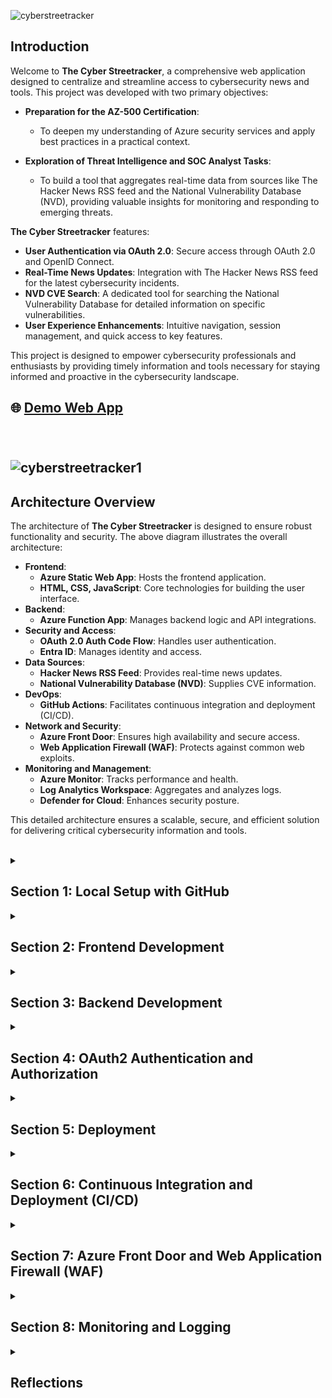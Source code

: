 ![cyberstreetracker](https://i.imgur.com/EvXE8lo.png)

## Introduction

Welcome to **The Cyber Streetracker**, a comprehensive web application designed to centralize and streamline access to cybersecurity news and tools. This project was developed with two primary objectives:

- **Preparation for the AZ-500 Certification**:
   - To deepen my understanding of Azure security services and apply best practices in a practical context.

- **Exploration of Threat Intelligence and SOC Analyst Tasks**:
  - To build a tool that aggregates real-time data from sources like The Hacker News RSS feed and the National Vulnerability Database (NVD), providing valuable insights for monitoring and responding to emerging threats.

**The Cyber Streetracker** features:
- **User Authentication via OAuth 2.0**: Secure access through OAuth 2.0 and OpenID Connect.
- **Real-Time News Updates**: Integration with The Hacker News RSS feed for the latest cybersecurity incidents.
- **NVD CVE Search**: A dedicated tool for searching the National Vulnerability Database for detailed information on specific vulnerabilities.
- **User Experience Enhancements**: Intuitive navigation, session management, and quick access to key features.

This project is designed to empower cybersecurity professionals and enthusiasts by providing timely information and tools necessary for staying informed and proactive in the cybersecurity landscape.

<h2> 🌐 <a href="https://cyberstreetracker.streetrack.org">Demo Web App</a>
<br><br><br>

![cyberstreetracker1](https://i.imgur.com/pMcGUym.png)

## Architecture Overview

The architecture of **The Cyber Streetracker** is designed to ensure robust functionality and security. The above diagram illustrates the overall architecture:

- **Frontend**:
  - **Azure Static Web App**: Hosts the frontend application.
  - **HTML, CSS, JavaScript**: Core technologies for building the user interface.
- **Backend**:
  - **Azure Function App**: Manages backend logic and API integrations.
- **Security and Access**:
  - **OAuth 2.0 Auth Code Flow**: Handles user authentication.
  - **Entra ID**: Manages identity and access.
- **Data Sources**:
  - **Hacker News RSS Feed**: Provides real-time news updates.
  - **National Vulnerability Database (NVD)**: Supplies CVE information.
- **DevOps**:
  - **GitHub Actions**: Facilitates continuous integration and deployment (CI/CD).
- **Network and Security**:
  - **Azure Front Door**: Ensures high availability and secure access.
  - **Web Application Firewall (WAF)**: Protects against common web exploits.
- **Monitoring and Management**:
  - **Azure Monitor**: Tracks performance and health.
  - **Log Analytics Workspace**: Aggregates and analyzes logs.
  - **Defender for Cloud**: Enhances security posture.

This detailed architecture ensures a scalable, secure, and efficient solution for delivering critical cybersecurity information and tools.
<br><br>

<details>
<summary><h2><b>Section 1: Local Setup with GitHub</b></h2></summary>

![cyberstreetracker2](https://i.imgur.com/aBbgdD2.png)

This section describes the initial steps for setting up **The Cyber Streetracker** project locally. It covers cloning the repository, setting up the development environment in Visual Studio Code (VSCode), and organizing the project structure to facilitate efficient development and version control.

### Setup:

- **Clone the Repository**: Use SSH for secure access.
- **Open in VSCode**: Initialize the project in Visual Studio Code.
- **Create Directories**: Set up `frontend` for the user interface and `backend` for Azure Function App.
- **Version Control**: Use `git add`, `git commit`, and `git push` to manage changes.

### Key Points:

- **GitHub Cloning via SSH**: Ensures secure and efficient repository access.
- **VSCode Integration**: Supports both frontend and backend development.
- **Directory Structure**: Organized into `frontend` and `backend` for efficient code management.
- **Version Control**: Tracks and integrates changes using Git commands.

### Repository Structure

- **frontend**: Contains HTML, CSS, and JavaScript files.
- **backend**: Contains Azure Function App files.

With the local setup complete, our integration with GitHub streamlines version control, facilitates collaboration, and supports continuous integration. This setup ensures efficient project contributions and high-quality code maintenance. Next, we will focus on developing and enhancing the frontend components of our web app.
<br><br><br>

---
</details>

<details>
<summary><h2><b>Section 2: Frontend Development</b></h2></summary>

![cyberstreetracker3](https://i.imgur.com/sMkck0h.png)

The frontend of **The Cyber Streetracker** is structured to provide a user-friendly interface that integrates seamlessly with the backend services. The project uses a Bootstrap HTML5 template as the framework for the frontend build, ensuring a responsive and visually appealing design.

### Frontend Codebase Structure

- **HTML**: Forms the structure of the web pages, providing the essential elements and containing the core layout and Bootstrap framework integration
- **CSS**: Styles the HTML elements, enhancing the visual presentation and user experience
- **JavaScript**: Adds interactivity and handles dynamic content updates like managing user interactions and API calls

### Interaction Flow

- **Landing Page**:
   - Users are greeted with a welcome message and a login button if not authenticated.
   - Upon successful login via OAuth 2.0, users gain access to additional features.

- **News Feed Section**:
   - Dynamically loads the latest cybersecurity news articles using JavaScript to fetch data from The Hacker News RSS feed.

- **CVE Search Tool**:
   - Allows users to search for specific CVEs, displaying detailed vulnerability information retrieved from the NVD API.

### Extensions Used in VSCode

To facilitate development, several VSCode extensions are recommended:
- **Live Server**: Provides a local development server with live reload.
- **Azure Account**: Integrates Azure services within VSCode.
- **Azure Tools**: Includes a suite of tools for managing Azure resources.
- **Azure Functions**: Supports development and debugging of Azure Functions.
- **Python**: Essential for any Python-related backend tasks.
- **GitHub Actions**: Assists in managing CI/CD workflows.

We have established a solid foundation for the frontend of **The Cyber Streetracker**, utilizing a Bootstrap HTML5 template to create a responsive and user-friendly interface. The structure includes HTML for page layout, CSS for styling, and JavaScript for dynamic content and API integration. We have set up essential sections such as the landing page, news feed, and CVE search tool, ensuring a seamless user experience. Although we have laid the groundwork, we will revisit the frontend later to integrate secure sign-in features and refine the interface further. For now, our focus shifts to building the core backend functions to support these frontend capabilities.
<br><br><br>

---
</details>


<details>
<summary><h2><b>Section 3: Backend Development</b></h2></summary>

![cyberstreetracker4](https://i.imgur.com/G8PTj6B.png)

The backend of **The Cyber Streetracker** was developed using Python and Flask, providing a robust framework for handling API calls and integrating external data sources.

### Backend Codebase Structure

- **Flask**: Serves as the web framework for handling HTTP requests and routing.
- **Python Modules**: Utilized to enhance functionality and simplify development.
  - **Flask-Caching**: Implements caching mechanisms to improve performance.
  - **Flask-CORS**: Enables Cross-Origin Resource Sharing (CORS) to allow resource sharing across different domains.
  - **Requests**: Simplifies HTTP requests to external APIs.
  - **Feedparser**: Parses RSS feeds to retrieve news articles.
  - **Bleach**: Sanitizes HTML content to prevent security vulnerabilities.
  - **re**: Provides regular expression operations for string matching.
  - **Datetime**: Manages date and time operations.

### API Integrations

- **RSS Feed API**:
  - **Purpose**: Fetches and processes news articles from The Hacker News RSS feed.
  - **Functionality**: Uses `feedparser` to parse feed data and `bleach` to sanitize HTML content, providing a secure and structured output of the latest articles.

- **CVE Search API**:
  - **Purpose**: Interfaces with the National Vulnerability Database (NVD) to search for Common Vulnerabilities and Exposures (CVEs).
  - **Functionality**: Utilizes `requests` to fetch data from the NVD API, processes query parameters, and returns detailed CVE information, including descriptions, CVSS scores, and severity.

### Interaction Flow

- **Data Retrieval**:
   - **RSS Feed Function**: Fetches and processes news data from The Hacker News.
   - **CVE Search Function**: Retrieves and processes CVE data from the NVD.

- **API Endpoints**:
   - **/rss-feed**: Returns the latest news articles.
   - **/cve/<cve_id>**: Returns detailed CVE information based on user queries.

These functions were tested locally and confirmed that the JSON responses were correctly integrated into the HTML, ensuring the application displays real-time cybersecurity news and CVE details effectively.
<br><br><br>

---
</details>

<details>
<summary><h2><b>Section 4: OAuth2 Authentication and Authorization</b></h2></summary>

![cyberstreetracker5](https://i.imgur.com/IyM2Aze.png)

The **OAuth2 Authentication and Authorization** for **The Cyber Streetracker** is designed to provide secure user access, leveraging Microsoft's Entra ID platform and the MSAL (Microsoft Authentication Library) in the frontend.

### Azure App Registration

- **Setup**:
  - **Application Registration**: Configured in Azure to define and manage the web app's identity.
  - **Redirect URI Configuration**: Specified the URI where the authorization server sends the user once the app has been successfully authorized, crucial for receiving tokens and completing the authentication process.
  - **Avoiding Implicit Grant Flow**: Ensured the app uses Authorization Code Flow with PKCE for enhanced security.

- **Demo User and Group**:
  - **Creation**: A demo user was created and placed in a demo group.
  - **Group Assignment**: The demo group was added to the app registration’s identity settings in Entra ID, allowing controlled access to the web app.

### Authentication Flow

- **Opens Browser**: The user initiates the process by opening their browser.
- **Navigates to App**: They navigate to the web app, which triggers the authentication flow.
- **Redirect to Entra ID**: The web app redirects the user to Entra ID (Azure AD) with an authorization code request and code challenge.
- **Enters Credentials**: The user enters their credentials on the Entra ID login page.
- **Receives Authorization Code**: Upon successful login, Entra ID issues an authorization code.
- **Request Bearer Token**: The web app exchanges the authorization code for a bearer token, providing the code verifier and authorization code.
- **Issue Tokens**: Entra ID issues the tokens, which include access and ID tokens.
- **Redirect Access Tokens**: The tokens are redirected back to the web app via the specified redirect URI.
- **Returns Secure Page**: The web app uses the access token to provide secure access to the user.

### Frontend Integration

- **MSAL Integration**:
  - **JavaScript**: MSAL.js is used in the frontend to handle OAuth2 flows, managing token acquisition and renewal.
  - **HTML**: Integration points in the HTML code facilitate secure sign-in and access token retrieval.

### Security Features

- **Bearer Token**:
  - **Purpose**: Used for authenticating API requests, ensuring secure communication between the frontend and backend.
  - **Handling**: The bearer token is securely stored and managed by MSAL.js.

- **Code Verifier and Challenge**:
  - **Purpose**: Enhances security by mitigating authorization code interception attacks.
  - **Process**: The code verifier is generated by the frontend and hashed to create a code challenge, sent with the authorization request.

### Benefits

- **Enhanced Security**: OAuth2 with PKCE (Proof Key for Code Exchange) ensures robust security.
- **Streamlined User Experience**: Seamless sign-in flow integrated with Microsoft Entra ID.
- **Scalable Authentication**: Supports secure authentication for multiple users and sessions.

The implementation of OAuth2 with MSAL, coupled with a robust app registration setup in Azure, provides **The Cyber Streetracker** with a secure and scalable authentication mechanism. This ensures user data and interactions remain protected, supporting our goal of delivering a secure and user-friendly application.
<br><br><br>

---
</details>

<details>
<summary><h2><b>Section 5: Deployment</b></h2></summary>

![cyberstreetracker6](https://i.imgur.com/fgXKzL7.png)

The deployment phase of **The Cyber Streetracker** focuses on setting up both backend and frontend components in Azure. This involves converting and deploying Python Flask functions to Azure Functions, creating a Static Web App for the frontend, and ensuring seamless integration and secure communication between them.

### Backend Deployment

- **Azure Login and Function App Creation**:
   - **VSCode Integration**: Logged in to Azure directly from Visual Studio Code.
   - **Create Function App**: Used the Azure extension in VSCode to create a new Function App in Azure.

- **Convert Python Flask Functions**:
   - **Blueprint Module**: Utilized the blueprint module to integrate the CVE search function and RSS feed function within Azure Functions.
   - **Update Function Code**: Adjusted Flask functions to fit Azure Function’s requirements, including setting up HTTP triggers and appropriate routing.
   - **API Configuration**: Configured the app registration in Azure to expose APIs, allowing secure access and integration.

- **Deployment Steps**:
   - **Deploy to Azure**: Published the converted Flask functions to the newly created Azure Function App.
   - **API Permissions**: Set up API permissions to allow the Function App to be accessed securely by the frontend.
   - **Configure App Settings**: Ensured all necessary environment variables and connection strings were configured in the Function App settings.

### Frontend Deployment

- **Create Static Web App**:
   - **VSCode Integration**: Used the Azure extension in VSCode to create an Azure Static Web App.
   - **Deploy Frontend**: Deployed the frontend code to the Azure Static Web App.

- **Integrate with Backend**:
   - **JavaScript Updates**: Modified JavaScript code to interface with the deployed Azure Function App.
   - **API Permissions**: Configured the web app to use delegated permissions for making calls to the Function App.

- **Testing and Validation**:
   - **Functionality Check**: Ensured all features, including CVE search and RSS feed, were functioning correctly.
   - **Cross-Origin Resource Sharing (CORS)**: Configured CORS settings to allow the frontend to communicate with the backend securely.
   - **Performance Testing**: Conducted basic performance tests to ensure the app runs smoothly under expected load conditions.
   - **Security Testing**: Verified that all security measures, including token handling and API permissions, were correctly implemented.

- **Update GitHub Repository**:
   - **Push Changes**: Pushed the updated code to GitHub to reflect the latest changes and deployment configurations.

The deployment process for **The Cyber Streetracker** involved converting Python Flask functions to Azure Functions, creating a Static Web App for the frontend, and ensuring seamless integration between the two. By configuring app registration, API permissions, and CORS settings, the communication channels between the frontend and backend were secured. After thorough testing, including functionality, performance, and security checks, the updated code was pushed to GitHub, maintaining an up-to-date repository and supporting continuous integration and delivery.
<br><br><br>

---
</details>

<details>
<summary><h2><b>Section 6: Continuous Integration and Deployment (CI/CD)</b></h2></summary>

![cyberstreetracker7](https://i.imgur.com/yR86aE0.png)

This section outlines the setup of Continuous Integration and Deployment (CI/CD) for **The Cyber Streetracker**, focusing on automating the deployment process using GitHub Actions. This setup ensures that changes to the code are automatically built and deployed, maintaining the efficiency and consistency of the web app.

### CI/CD Setup for Web App

- **GitHub Actions Configuration**:
   - **Workflow File**: Created a `.github/workflows` directory in the repository and added a workflow YAML file to define the CI/CD pipeline.
   - **Define Jobs**: Specified jobs in the workflow file to build and deploy the web app.

- **Automated Deployment**:
   - **Commit and Push**: Changes made in VSCode are committed to the GitHub repository.
   - **Trigger CI/CD Pipeline**: GitHub Actions is configured to automatically trigger the CI/CD pipeline upon code push or pull request.

- **Build and Deploy**:
   - **Build Job**: Configured to build the static web app using appropriate build tools and commands.
   - **Deploy Job**: Set up to deploy the built web app to Azure Static Web Apps.
   - **Azure Integration**: Utilized Azure credentials stored in GitHub Secrets for secure deployment.

### Benefits of CI/CD

- **Consistent Deployment**: Streamlines the deployment process, reducing manual errors.
- **Faster Releases**: Speeds up the release cycle by automating the build and deployment processes.
- **Continuous Feedback**: Provides immediate feedback on code changes, improving development efficiency.

The CI/CD setup for **The Cyber Streetracker** ensures that any changes made to the code are automatically deployed, maintaining the integrity and performance of the web app. By leveraging GitHub Actions, we have streamlined the development workflow, enabling continuous integration and delivery, and ensuring that the latest updates are always deployed efficiently to Azure Static Web Apps.
<br><br><br>

---
</details>

<details>
<summary><h2><b>Section 7: Azure Front Door and Web Application Firewall (WAF)</b></h2></summary>

![cyberstreetracker8](https://i.imgur.com/TmT1jTA.png)

This section describes the configuration of Azure Front Door and Web Application Firewall (WAF) for **The Cyber Streetracker**. These services enhance security and performance by providing load balancing, global distribution, and protection against common web exploits.

### Configuration Steps

- **Azure Front Door Setup**:
   - **Custom Domain and HTTPS**: Configured a custom domain with HTTPS to secure web traffic.
   - **Global Distribution**: Leveraged Azure Front Door’s capabilities to distribute traffic globally, improving access speed and reliability.
   - **Content Delivery Network (CDN)**: Integrated within Azure Front Door to cache static content, reducing latency and enhancing user experience.
   - **Origin Groups**: Configured two origin groups:
     - **Frontend**: Origin for the Azure Static Web App.
     - **Backend**: Origin for the Azure Function App.
   - **Routing Configuration**: Set up routes to direct traffic appropriately to the frontend and backend origins.

- **Web Application Firewall (WAF) Policy**:
   - **Custom Rules**: Defined custom rules, including a “US Only” rule to block IPs outside the US.
   - **OWASP Rule Set**: Implemented the OWASP Core Rule Set to protect against common vulnerabilities like SQL injection and cross-site scripting (XSS).

### Benefits of Front Door and WAF

- **Enhanced Security**: Protects the application from common web attacks and exploits.
- **Improved Performance**: Reduces latency and improves load times through global distribution and CDN integration.
- **Scalability and Reliability**: Ensures the application can handle traffic spikes and provides high availability.

The integration of Azure Front Door and WAF with **The Cyber Streetracker** enhances the overall security and performance of the application. By leveraging these services, the web app benefits from robust protection against threats and improved user experience through efficient content delivery.
<br><br><br>

---
</details>

<details>
<summary><h2><b>Section 8: Monitoring and Logging</b></h2></summary>

![cyberstreetracker9](https://i.imgur.com/1AwcEQL.png)

This section outlines the setup of monitoring and logging for **The Cyber Streetracker**, focusing on how Azure services such as Azure Monitor, App Insights, and Log Analytics are utilized to track application performance and security, along with monitoring sign-in activities through EntraID.

### Configuration of Monitoring and Logging Tools

- **Azure Monitor and App Insights**:
   - **Integration**: Connected the Azure Function App with Azure Monitor and Application Insights to track performance metrics and operational data.
   - **Insights**: Configured to collect detailed information about the application's operations, helping to diagnose errors and improve performance.

- **Log Analytics Workspace**:
   - **Setup**: Created a Log Analytics workspace to aggregate logs from various Azure services.
   - **Logs Collection**: Configured to collect diagnostic logs, activity logs from the Azure Function App, Azure Front Door, Web Application Firewall, and Entra ID.

- **Defender for Cloud**:
  - **Security Score and Recommendations**: Defender for Cloud provides a security score and tailored recommendations, helping to enhance the security posture by identifying potential vulnerabilities and guiding the implementation of best practices.
  - **Security Monitoring**: Enabled Azure Defender for Cloud to monitor security across Azure services, providing advanced threat protection and detection capabilities.


### Benefits of Effective Monitoring and Logging

- **Enhanced Security**: Provides real-time security monitoring and alerts to detect and respond to potential threats quickly, including unauthorized access attempts evident from sign-in logs.
- **Operational Efficiency**: Helps in identifying performance bottlenecks and operational issues, facilitating quick resolution and uptime.
- **Compliance and Auditing**: Supports compliance and auditing requirements by retaining detailed logs of all system and user activities, including authentication events.

The monitoring and logging framework established for **The Cyber Streetracker** ensures comprehensive visibility into the application's health, security, and user authentication activities. By leveraging Azure Monitor, App Insights, and Log Analytics, along with Entra ID sign-in logs, we maintain high operational standards and security, supporting proactive management and continuous improvement of the system.
<br><br><br>

---
</details>

<details>
<summary><h2><b>Reflections</b></h2></summary>

Throughout the development of **The Cyber Streetracker**, numerous challenges were encountered, strategic changes implemented, and valuable lessons learned. This project not only enhanced my technical skills but also deepened my understanding of both the complexities and the critical aspects of building a secure and efficient web application.

#### Challenges Overcome
- **Integrating Multiple Azure Services**: Learning to seamlessly integrate various Azure services such as Azure Functions, Azure Static Web Apps, and Azure AD was initially daunting. Ensuring these services worked together effectively involved a steep learning curve.
- **Authentication Flows**: Implementing OAuth2.0 and managing authentication tokens securely, particularly handling the complexities around secure token storage and renewal, was challenging and required careful consideration to ensure security best practices.
- **Custom Domain Configuration**: Initially, I faced issues with too many redirect errors when setting up a custom domain with Azure Front Door after configuring it initially with the static web app. The solution was to remove the custom domain configuration from the static web app and reconfigure it directly through Azure Front Door.
- **Responsive Design for Mobile View**: Adjusting the frontend tables to render correctly in mobile view was a challenge. I learned to effectively use Bootstrap and CSS to make the UI responsive and user-friendly on various devices.
- **Converting Flask App to Azure Functions**: Adapting the Flask application to work within the constraints of Azure Functions was complex. Discovering and implementing Blueprints greatly simplified the process, making the function modular and easier to manage.
- **Frontend and Backend Synchronization**: Enhancements to the interaction between the frontend and backend were made to improve data flow and user experience, ensuring that the frontend dynamically reflected changes from the backend in real-time.
- **Security First**: The importance of security in every aspect of the application became evident, particularly in protecting API endpoints, securing user authentication, and safeguarding sensitive data.

#### Security Testing
- **WAF Rule Testing**: Tested login attempts from outside the US using a VPN to verify the effectiveness of the WAF rules. The attempt was immediately blocked, confirming the functionality of the "US Only" rule.

![cyberstreetracker11](https://i.imgur.com/90JQHoM.png)
<br><br>
![cyberstreetracker12](https://i.imgur.com/ZU7WkwQ.png)
<br><br>

- **Least Privilege Testing**: Configured a demo user as a guest with minimal privileges and tested access to Entra ID's user directory, which was correctly blocked.

![Access Denied](https://i.imgur.com/0iuNuQK.png)
<br><br>

#### Enjoyable Aspects
- **Building with Azure**: Working with Azure's cloud infrastructure was immensely satisfying. It offered robust solutions and a broad range of services that enhanced the application's functionality and security.
- **User Interface Design**: Developing a user-friendly and aesthetically pleasing interface was particularly rewarding. It improved user engagement and made the application more intuitive.
- **Python Coding Success**: The moment when my Python code returned the exact response I wanted was a milestone, signifying that the backend was correctly processing and delivering data as expected.
- **OAuth2 Implementation**: Successfully implementing the OAuth2 authorization code flow with a code verifier and bearer token was a breakthrough, providing robust security for user authentication.

#### Conclusion
The **Cyber Streetracker** project was not just a technical journey but a significant personal growth opportunity. It solidified my career transition into cybersecurity and contributed immensely to passing the AZ-500 certification. This project has laid a strong foundation for future enhancements. Plans to integrate CosmosDB for user CVE search history and to use this web application as a platform for learning more about application security, exploring OWASP standards, and utilizing tools like Burp Suite are already underway. This is just the beginning, and I look forward to continuing to develop and refine **The Cyber Streetracker**.

</details>


